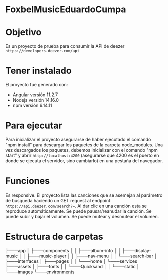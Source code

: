 # FoxbelMusicEduardoCumpa

# Objetivo
Es un proyecto de prueba para consumir la API de deezer `https://developers.deezer.com/api`

# Tener instalado
El proyecto fue generado con:
 - Angular versión 11.2.7
 - Nodejs versión 14.16.0
 - npm versión 6.14.11

# Para ejecutar
Para inicializar el proyecto asegurarse de haber ejecutado el comando "npm install" para descargar los paquetes de la carpeta node_modules.
Una vez descargados los paquetes, debemos inicializar con el comando "npm start" y abrir `http://localhost:4200` (asegurarse que 4200 es el puerto en donde se ejecuta el servidor, sino cambiarlo) en una pestaña del navegador.

# Funciones
Es responsive.
El proyecto lista las canciones que se asemejan al parámetro de búsqueda haciendo un GET request al endpoint `https://api.deezer.com/search?=`.
Al dar clic en una canción esta se reproduce automáticamente.
Se puede pausar/reanudar la canción.
Se puede subir y bajar el volumen.
Se puede mutear y desmutear el volumen.

# Estructura de carpetas
├───app
│   ├───components
│   │   ├───album-info
│   │   ├───display-music
│   │   ├───music-player
│   │   ├───nav-menu
│   │   └───search-bar
│   ├───interfaces
│   ├───pages
│   │   └───home
│   └───services
├───assets
│   ├───fonts
│   │   └───Quicksand
│   │       └───static
│   └───images
└───environments
